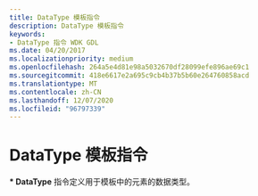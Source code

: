 ```yaml
---
title: DataType 模板指令
description: DataType 模板指令
keywords:
- DataType 指令 WDK GDL
ms.date: 04/20/2017
ms.localizationpriority: medium
ms.openlocfilehash: 264a5e4d81e98a5032670df28099efe896ae69c1
ms.sourcegitcommit: 418e6617e2a695c9cb4b37b5b60e264760858acd
ms.translationtype: MT
ms.contentlocale: zh-CN
ms.lasthandoff: 12/07/2020
ms.locfileid: "96797339"
---
```

# <a name="datatype-template-directive"></a>DataType 模板指令


**\* DataType** 指令定义用于模板中的元素的数据类型。

 

 




